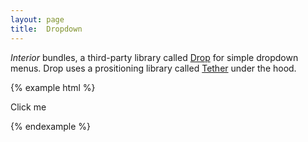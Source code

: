 ```yaml
---
layout: page
title:  Dropdown
---
```


_Interior_ bundles, a third-party library called [Drop](http://github.hubspot.com/drop/) for simple dropdown menus. Drop uses a prositioning library called [Tether](http://tether.io/) under the hood.

{% example html %}
<div class="drop">
    <a class="button button--hollow dropdown-example">Click me</a>
</div>

<script>
    (function() {
        'use strict';

        var drop = new Drop({
            target: document.querySelector('.dropdown-example'),
            content: 'Hello from the the Upside Down',
            openOn: 'click' // could also be 'hover' or 'always'
        });
    })();
</script>
{% endexample %}
